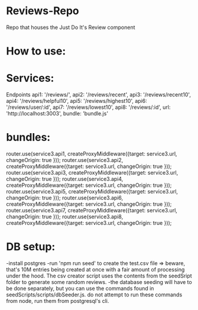 # Reviews-Repo
Repo that houses the Just Do It's Review component

# How to use:


# Services:
Endpoints
    api1: '/reviews/',
    api2: '/reviews/recent',
    api3: '/reviews/recent10',
    api4: '/reviews/helpful10',
    api5: '/reviews/highest10',
    api6: '/reviews/user/:id',
    api7: '/reviews/lowest10',
    api8: '/reviews/:id',
    url: 'http://localhost:3003',
    bundle: 'bundle.js'

# bundles:
router.use(service3.api1, createProxyMiddleware({target: service3.url, changeOrigin: true }));
router.use(service3.api2, createProxyMiddleware({target: service3.url, changeOrigin: true }));
router.use(service3.api3, createProxyMiddleware({target: service3.url, changeOrigin: true }));
router.use(service3.api4, createProxyMiddleware({target: service3.url, changeOrigin: true }));
router.use(service3.api5, createProxyMiddleware({target: service3.url, changeOrigin: true }));
router.use(service3.api6, createProxyMiddleware({target: service3.url, changeOrigin: true }));
router.use(service3.api7, createProxyMiddleware({target: service3.url, changeOrigin: true }));
router.use(service3.api8, createProxyMiddleware({target: service3.url, changeOrigin: true }));

# DB setup: 
-install postgres
-run 'npm run seed' to create the test.csv file => beware, that's 10M entries being created at once with a fair amount of processing under the hood. The csv creator script uses the contents from the seedSript folder to generate some random reviews.
-the database seeding will have to be done separately, but you can use the commands found in seedScripts/scripts/dbSeeder.js. do not attempt to run these commands from node, run them from postgresql's cli.
